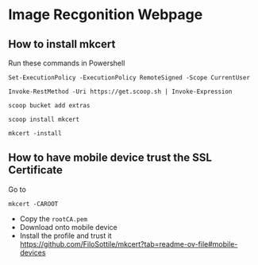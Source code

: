 # Image Recgonition Webpage

## How to install mkcert

Run these commands in Powershell

```pwsh
Set-ExecutionPolicy -ExecutionPolicy RemoteSigned -Scope CurrentUser
```

```pwsh
Invoke-RestMethod -Uri https://get.scoop.sh | Invoke-Expression
```

```pwsh
scoop bucket add extras
```

```pwsh
scoop install mkcert
```

```pwsh
mkcert -install
```

## How to have mobile device trust the SSL Certificate

Go to

```pwsh
mkcert -CAROOT
```

- Copy the `rootCA.pem`
- Download onto mobile device
- Install the profile and trust it <br>
  https://github.com/FiloSottile/mkcert?tab=readme-ov-file#mobile-devices
